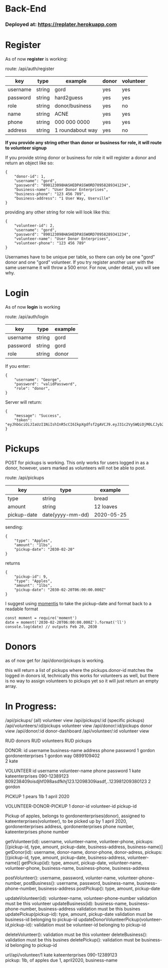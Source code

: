 # Back-End

###  Deployed at: https://replater.herokuapp.com  ###

# Register

As of now **register** is working: 

route: /api/auth/register

key|type|example|donor|volunteer
---|---|---|---|---
username|string|gord|yes|yes
password|string|hard2guess|yes|yes
role|string|donor/business|yes|no
name|string|ACNE|yes|yes
phone|string|000 000 0000|yes|yes
address|string|1 roundabout way|yes|no

**If you provide any string other than donor or business for role, it will route to volunteer signup**

If you provide string donor or business for role it will register a donor and return an object like so:
```
{
    "donor-id": 1,
    "username": "gord",
    "password": "890123098HASHEDPASSWORD70958289341234",
    "business-name": "User Donor Enterprises",
    "business-phone": "123 456 789",
    "business-address": "1 User Way, Userville"
}
```

providing any other string for role will look like this: 

```
{
    "volunteer-id": 2,
    "username": "gord",
    "password": "890123098HASHEDPASSWORD70958289341234",
    "volunteer-name": "User Donor Enterprises",
    "volunteer-phone": "123 456 789"
}
```

Usernames have to be unique per table, so there can only be one "gord" donor and one "gord" volunteer.
If you try register another user with the same username it will throw a 500 error. For now, under detail, you will see why.

# Login

As of now **login** is working

route: /api/auth/login

key | type | example
---|---|---
username | string | gord
password | string | gord
role     | string | donor

If you enter:
```
{
	"username": "George",
	"password": "validPassword",
	"role": "donor",
}
```
Server will return: 
```
{
    "message": "Success",
    "token": "eyJhbGciOiJIaUzI1NiIshInR5cCI6IkpXgdfsf2gAVCJ9.eyJ31c2VySWQiOjM0LCJyb232xlIjoiZ3G9ub3IiLCkJpYXQiOjE1OTAzNja3cwOTAsIlgmV4cCI6MTU5MDQ1123aMzQ5MH0.PD5qaooH2wLuasdf2223hZK72uIgpv2Gas123Fj_9ExDqvCd6yAoskhjFFr4"
}
```

# Pickups
POST for pickups is working. This only works for users logged in as a donor, however, users marked as volunteers will not be able to post.

route: /api/pickups

key | type | example
---|---|---
type | string | bread
amount | string | 12 loaves
pickup-date | date(yyyy-mm-dd) |  2020-05-25

sending:
```
{
	"type": "Apples",
	"amount": "1lbs",
	"pickup-date": "2030-02-20"
}
```
returns
```
{
    "pickup-id": 9,
    "type": "Apples",
    "amount": "1lbs",
    "pickup-date": "2030-02-20T06:00:00.000Z"
}
```
I suggest using [momentjs](https://momentjs.com/) to take the pickup-date and format back to a readable format
``` 
const moment = require('moment')
date = moment('2030-02-20T06:00:00.000Z').format('ll')
console.log(date) // outputs Feb 20, 2030
```
# Donors

as of now get for /api/donor/pickups is working.

this will return a list of pickups where the pickups.donor-id matches the logged in donors id, technically this works for volunteers as well, but there is no way to assign volunteers to pickups yet so it will just return an empty array. 

# In Progress:
         
/api/pickups/                    (all) volunteer view
/api/pickups/:id                 (specific pickups) 
/api/volunteers/:id/pickups      volunteer view
/api/donor/:id/pickups           donor view
/api/donor/:id                   donor-dashboard
/api/volunteer/:id               volunteer view

RUD donors
RUD volunteers
RUD pickups

DONOR:
id  username    business-name     address         phone         password
1   gordon  gordonenterprises   1 gordon way    0899109402      
2   kate

VOLUNTEER
id  username    volunteer-name  phone                           password
1   kate    kateenterprises     090-12389123                    809238409oisdjhf098asdfkhj123.12098309iasdf,..123981209380123
2   gordon

PICKUP
1   pears  1lb                 1 april 2020

VOLUNTEER-DONOR-PICKUP
1   donor-id    volunteer-id     pickup-id


Pickup of apples, belongs to gordonenterprises(donor), assigned to kateenterprises(volunteer), to be picked up by 1 april 2020, gordonenterprises address, gordonenterprises phone number, kateenterprises phone number

getVolunteer(id):   username, volunteer-name, volunteer-phone, pickups: [{pickup-id, type, amount, pickup-date, business-address, business-name}]
getDonor(id):       username, donor-name, donor-phone, donor-adress, pickups: [{pickup-id, type, amount, pickup-date, business-address, volunteer-name}]
getPickup(id):      type, amount, pickup-date, volunteer-name, volunteer-phone, business-name, business-phone, business-address

postVolunteer():    username, password, volunter-name, volunteer-phone-number, 
postBusiness():     username, password, business-name, business-phone-number, business-address
postPickup():       type, amount, pickup-date

updateVolunteer(id):                  volunteer-name, volunteer-phone-number                                validation must be this volunteer
updateBusiness(id):                   business-name, business-phone-number, business-address                validation must be this busines
updatePickup(pickup-id):              type, amount, pickup-date                                             validation must be business-id belonging to pickup-id
updateDonorVolunteerPickup(volunteer-id,pickup-id):                                                         validation must be volunteer-id belonging to pickup-id

deleteVolunteer():                                                                                          validation must be this volunteer
deleteBusiness():                                                                                           validation must be this busines
deletePickup():                                                                                             validation must be business-id belonging to pickup-id

url/api/volunteer/1
kate kateenterprises 090-12389123  
        pickup: 1lb, of apples due 1, april2020, business-name

